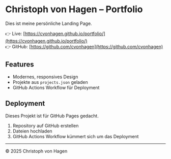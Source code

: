 # Christoph von Hagen – Portfolio

Dies ist meine persönliche Landing Page.

👉 Live: [https://cvonhagen.github.io/portfolio/](https://cvonhagen.github.io/portfolio/)  
👉 GitHub: [https://github.com/cvonhagen](https://github.com/cvonhagen)

## Features
- Modernes, responsives Design
- Projekte aus `projects.json` geladen
- GitHub Actions Workflow für Deployment

## Deployment
Dieses Projekt ist für GitHub Pages gedacht.

1. Repository auf GitHub erstellen
2. Dateien hochladen
3. GitHub Actions Workflow kümmert sich um das Deployment

---
© 2025 Christoph von Hagen
